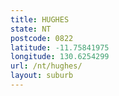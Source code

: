 ```yaml
---
title: HUGHES
state: NT
postcode: 0822
latitude: -11.75841975
longitude: 130.6254299
url: /nt/hughes/
layout: suburb
---
```

